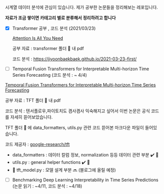 시계열 데이터 분석에 관심이 있습니다. 제가 공부한 논문들을 정리해보는 레포입니다.

**자료가 조금 쌓이면 카테고리 별로 분류해서 정리하려고 합니다**

- [x] Transformer 공부 , 코드 분석 (2021/03/23)

  [Attention Is All You Need](https://arxiv.org/pdf/1706.03762.pdf)

  공부 자료 : transformer 폴더 📂 내 pdf 

  코드 분석 : https://jiyoonbaekbaek.github.io/2021-03-23-first/

- [ ]  Temporal Fusion Transformers for Interpretable Multi-horizon Time Series Forecasting  (코드 분석 : ~ 4/4)

  [Temporal Fusion Transformers for Interpretable Multi-horizon Time Series Forecasting](https://arxiv.org/pdf/1912.09363v3.pdf)
  
  공부 자료 : TFT 폴더 📂 내 pdf 
  
  코드 분석 : 텐서플로우,파이토치도 겸사겸사 익숙해지고 싶어서 이번 논문은 공식 코드를 자세히 뜯어보았습니다.
  
   TFT 폴더 📂 에 data_formatters, utils.py 관련 코드 뜯어본 마크다운 파일이 들어있습니다. 
  
  코드 제공자 : [google-research/tft](https://github.com/google-research/google-research/tree/master/tft)
  
  - data_formatters : 데이터 칼럼 정보, normalization 등등 데이터 관련 부분 ✔️  📂
  - utils.py : general helper functions ✔️  📂
  - 🌟 tft_model.py : 모델 설계 부분 🔜 (블로그에 올릴 예정)
  
  
  
- [ ] Benchmarking Deep Learning Interpretability in Time Series Predictions (논문 읽기 : ~4/11, 코드 분석 : ~4/18)